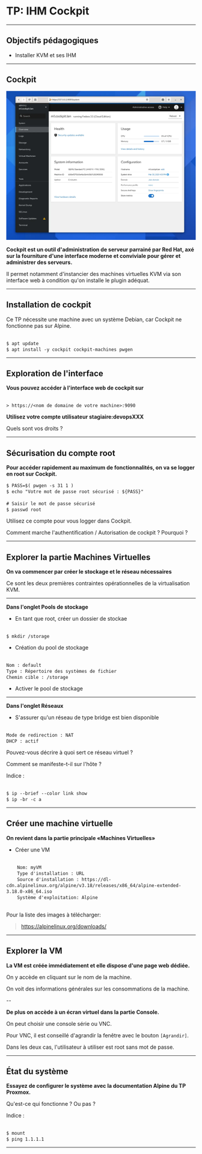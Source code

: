 # TP: IHM Cockpit

---

## Objectifs pédagogiques 
- Installer KVM et ses IHM

--- 

## Cockpit

![](../assets/images/kvm/kvm-cockpit.png)

**Cockpit est un outil d'administration de serveur parrainé par Red Hat, axé sur la fourniture d'une interface moderne et conviviale pour gérer et administrer des serveurs.** 

Il permet notamment d'instancier des machines virtuelles KVM via son interface web à condition qu'on installe le plugin adéquat.

--- 

## Installation de cockpit

Ce TP nécessite une machine avec un système Debian, car Cockpit ne fonctionne pas sur Alpine.

```shell

$ apt update
$ apt install -y cockpit cockpit-machines pwgen
```

--- 
## Exploration de l'interface

**Vous pouvez accéder à l'interface web de cockpit sur** 

```shell

> https://<nom de domaine de votre machine>:9090

```

**Utilisez votre compte utilisateur stagiaire:devopsXXX**

Quels sont vos droits ? 

---

## Sécurisation du compte root

**Pour accéder rapidement au maximum de fonctionnalités, on va se logger en root sur Cockpit.**

```shell
$ PASS=$( pwgen -s 31 1 )
$ echo "Votre mot de passe root sécurisé : ${PASS}"

# Saisir le mot de passe sécurisé
$ passwd root

```

Utilisez ce compte pour vous logger dans Cockpit.

Comment marche l'authentification / Autorisation de cockpit ? Pourquoi ? 

---

## Explorer la partie Machines Virtuelles

**On va commencer par créer le stockage et le réseau nécessaires** 

Ce sont les deux premières contraintes opérationnelles de la virtualisation KVM. 

---

**Dans l'onglet Pools de stockage**

* En tant que root, créer un dossier de stockae 
```shell

$ mkdir /storage

```
* Création du pool de stockage

```shell

Nom : default
Type : Répertoire des systèmes de fichier
Chemin cible : /storage

```

* Activer le pool de stockage 

---

**Dans l'onglet Réseaux**

* S'assurer qu'un réseau de type bridge est bien disponible 

```shell

Mode de redirection : NAT 
DHCP : actif
```

Pouvez-vous décrire à quoi sert ce réseau virtuel ? 

Comment se manifeste-t-il sur l'hôte ? 

Indice : 

``` 

$ ip --brief --color link show
$ ip -br -c a 

```

---

## Créer une machine virtuelle 

**On revient dans la partie principale «Machines Virtuelles»**

* Créer une VM

```shell

    Nom: myVM
    Type d'installation : URL
    Source d'installation : https://dl-cdn.alpinelinux.org/alpine/v3.18/releases/x86_64/alpine-extended-3.18.0-x86_64.iso
    Système d'exploitation: Alpine 
    

```

Pour la liste des images à télécharger: 

> https://alpinelinux.org/downloads/

--- 

## Explorer la VM

**La VM est créée immédiatement et elle dispose d'une page web dédiée.**

On y accède en cliquant sur le nom de la machine. 

On voit des informations générales sur les consommations de la machine.

-- 

**De plus on accède à un écran virtuel dans la partie Console.**

On peut choisir une console série ou VNC. 

Pour VNC, il est conseillé d'agrandir la fenêtre avec le bouton `[Agrandir]`.

Dans les deux cas, l'utilisateur à utiliser est root sans mot de passe.

--- 

## État du système 

**Essayez de configurer le système avec la documentation Alpine du TP Proxmox.**

Qu'est-ce qui fonctionne ? Ou pas ? 

Indice : 

``` 

$ mount 
$ ping 1.1.1.1

```

---
